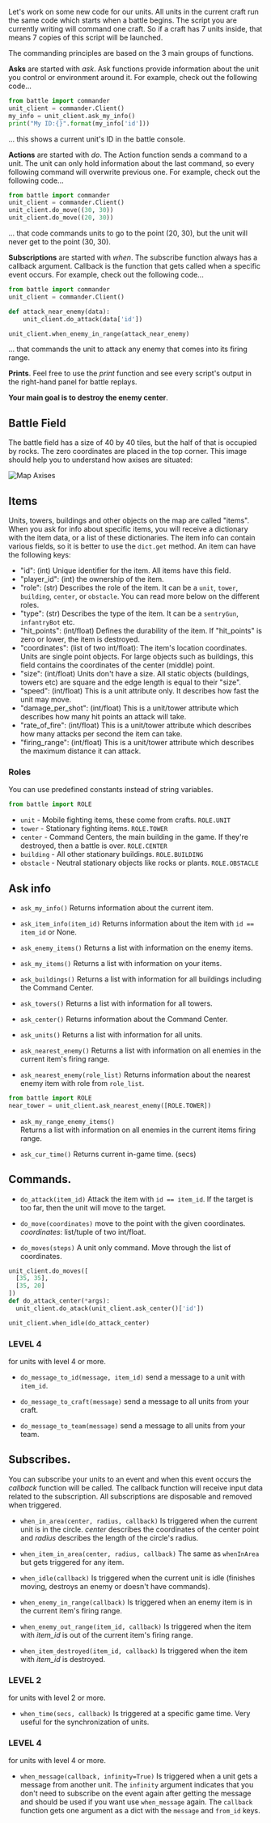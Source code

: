 Let's work on some new code for our units. All units in the current craft run the same code which starts when a battle begins. The script you are currently writing will command one craft. So if a craft has 7 units inside, that means 7 copies of this script will be launched.

The commanding principles are based on the 3 main groups of functions.

**Asks** are started with _ask_. Ask functions provide information about the unit you control or environment around it. For example, check out the following code...

```python
from battle import commander
unit_client = commander.Client()
my_info = unit_client.ask_my_info()
print("My ID:{}".format(my_info['id']))
```

... this shows a current unit's ID in the battle console.

**Actions** are started with _do_. The Action function sends a command to a unit. The unit can only hold information about the last command, so every following command will overwrite previous one. For example, check out the following code...

```python
from battle import commander
unit_client = commander.Client()
unit_client.do_move((30, 30))
unit_client.do_move((20, 30))
```

... that code commands units to go to the point (20, 30), but the unit will never get to the point (30, 30).

**Subscriptions** are started with _when_. The subscribe function always has a callback argument. Callback is the function that gets called when a specific event occurs. For example, check out the following code...

```python
from battle import commander
unit_client = commander.Client()

def attack_near_enemy(data):
    unit_client.do_attack(data['id'])

unit_client.when_enemy_in_range(attack_near_enemy)
```

... that commands the unit to attack any enemy that comes into its firing range.

**Prints**. Feel free to use the _print_ function and see every script's output in the right-hand panel for battle replays.


**Your main goal is to destroy the enemy center**.


## Battle Field

The battle field has a size of 40 by 40 tiles, but the half of that is occupied by rocks. The zero coordinates are placed in the top corner. This image should help you to understand how axises are situated:
 
![Map Axises](map.png)

## Items

Units, towers, buildings and other objects on the map are called "items". When you ask for info about specific items, you will receive a dictionary with the item data, or a list of these dictionaries. The item info can contain various fields, so it is better to use the `dict.get` method. An item can have the following keys:

- "id": (int) Unique identifier for the item. All items have this field.
- "player_id": (int) the ownership of the item.
- "role": (str) Describes the role of the item. It can be a `unit`, `tower`, `building`, `center`, or `obstacle`. You can read more below on the different roles.
- "type": (str) Describes the type of the item. It can be a `sentryGun`, `infantryBot` etc.
- "hit_points": (int/float) Defines the durability of the item. If "hit_points" is zero or lower, the item is destroyed.
- "coordinates": (list of two int/float): The item's location coordinates. Units are single point objects.
  For large objects such as buildings, this field contains the coordinates of the center (middle) point.
- "size": (int/float) Units don't have a size. All static objects (buildings, towers etc) are square and the edge length is equal to their "size".
- "speed": (int/float) This is a unit attribute only. It describes how fast the unit may move.
- "damage_per_shot": (int/float) This is a unit/tower attribute which describes how many hit points an attack will take.
- "rate_of_fire": (int/float) This is a unit/tower attribute which describes how many attacks per second the item can take.
- "firing_range": (int/float) This is a unit/tower attribute which describes the maximum distance it can attack.

### Roles

You can use predefined constants instead of string variables.

```python
from battle import ROLE
```

- `unit` - Mobile fighting items, these come from crafts. `ROLE.UNIT`
- `tower` - Stationary fighting items. `ROLE.TOWER`
- `center` - Command Centers, the main building in the game. If they're destroyed, then a battle is over. `ROLE.CENTER`
- `building` - All other stationary buildings. `ROLE.BUILDING`
- `obstacle` - Neutral stationary objects like rocks or plants. `ROLE.OBSTACLE`

## Ask info

- `ask_my_info()` Returns information about the current item.

- `ask_item_info(item_id)` Returns information about the item with `id == item_id` or None.

- `ask_enemy_items()` Returns a list with information on the enemy items.

- `ask_my_items()` Returns a list with information on your items.

- `ask_buildings()` Returns a list with information for all buildings including the Command Center.

- `ask_towers()` Returns a list with information for all towers.

- `ask_center()` Returns information about the Command Center.

- `ask_units()` Returns a list with information for all units.

- `ask_nearest_enemy()` Returns a list with information on all enemies in the current item's firing range.

- `ask_nearest_enemy(role_list)` Returns information about the nearest enemy item with role from `role_list`.

```python
from battle import ROLE
near_tower = unit_client.ask_nearest_enemy([ROLE.TOWER])

```

- `ask_my_range_enemy_items()`  
    Returns a list with information on all enemies in the current items firing range.

- `ask_cur_time()`
    Returns current in-game time. (secs)

## Commands.

- `do_attack(item_id)` Attack the item with `id == item_id`.
    If the target is too far, then the unit will move to the target.

- `do_move(coordinates)` move to the point with the given coordinates. _coordinates_: list/tuple of two int/float.

- `do_moves(steps)` A unit only command.
    Move through the list of coordinates.

```python
unit_client.do_moves([
  [35, 35],
  [35, 20]
])
def do_attack_center(*args):
  unit_client.do_atack(unit_client.ask_center()['id'])

unit_client.when_idle(do_attack_center)

```

### LEVEL 4

for units with level 4 or more.

- `do_message_to_id(message, item_id)` send a message to a unit with `item_id`.

- `do_message_to_craft(message)` send a message to all units from your craft.

- `do_message_to_team(message)` send a message to all units from your team.


## Subscribes.

You can subscribe your units to an event and when this event occurs the _callback_ function
will be called. The callback function will receive input data related to the subscription.
All subscriptions are disposable and removed when triggered.

- `when_in_area(center, radius, callback)` Is triggered when the current unit is in the circle. _center_ describes the coordinates of the center point and _radius_ describes the length of the circle's radius.

- `when_item_in_area(center, radius, callback)` The same as `whenInArea` but gets triggered for any item.

- `when_idle(callback)` Is triggered when the current unit is idle (finishes moving,
  destroys an enemy or doesn't have commands).

- `when_enemy_in_range(callback)` Is triggered when an enemy item is in the current item's
   firing range.

- `when_enemy_out_range(item_id, callback)` Is triggered when the item with _item_id_ is
  out of the current item's firing range.

- `when_item_destroyed(item_id, callback)` Is triggered when the item with _item_id_ is destroyed.

### LEVEL 2

for units with level 2 or more.

- `when_time(secs, callback)` Is triggered at a specific game time. Very useful for the synchronization of units.

### LEVEL 4

for units with level 4 or more.

- `when_message(callback, infinity=True)` Is triggered when a unit gets a message from another unit. The `infinity` argument indicates that you don't need to subscribe on the event again after getting the message and should be used if you want use `when_message` again. The `callback` function gets one argument as a dict with the `message` and `from_id` keys.
